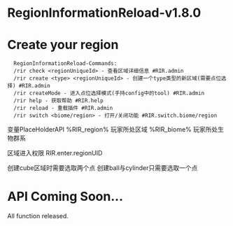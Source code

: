 # RegionInformationReload-v1.8.0

# Create your region

      RegionInformationReload-Commands:
      /rir check <regionUniqueId> - 查看区域详细信息 #RIR.admin
      /rir create <type> <regionUniqueId> - 创建一个type类型的新区域(需要点位选择) #RIR.admin
      /rir createMode - 进入点位选择模式(手持config中的tool) #RIR.admin
      /rir help - 获取帮助 #RIR.help
      /rir reload - 重载插件 #RIR.admin
      /rir switch <biome/region> - 打开/关闭功能 #RIR.switch.biome/region

变量PlaceHolderAPI
%RIR_region% 玩家所处区域
%RIR_biome% 玩家所处生物群系

区域进入权限 RIR.enter.regionUID

创建cube区域时需要选取两个点 创建ball与cylinder只需要选取一个点

# API Coming Soon...

All function released.